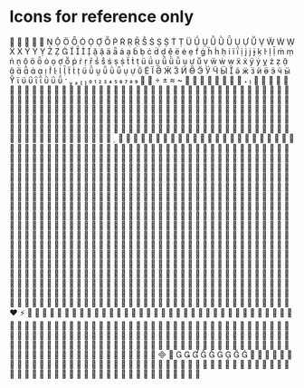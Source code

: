 # Icons for reference only
⏻ ⏼ ⏽ ⏾ ⭘ 
                                        
                                        
                                        
                                        
          
                
                     
                                        
                                        
                                        
                                        
                                      
                                        
                                        
                                        
                                        
                                        
                                        
                                        
                                        
                                        
                                        
                                        
                                        
                                        
                                        
                                        
                                        
                                   
♥ ⚡ 
                                        
                                        
                                        
                                        
          
           
                    
                                        
          
